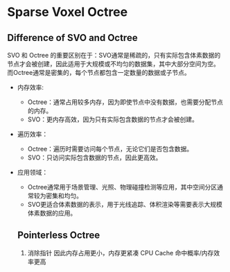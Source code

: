 
# Sparse Voxel Octree



## Difference of SVO and Octree

SVO 和 Octree 的重要区别在于：SVO通常是稀疏的，只有实际包含体素数据的节点才会被创建，因此适用于大规模或不均匀的数据集，其中大部分空间为空。
而Octree通常是密集的，每个节点都包含一定数量的数据或子节点。  

- 内存效率:
  - Octree：通常占用较多内存，因为即使节点中没有数据，也需要分配节点的内存。
  - SVO：更内存高效，因为只有实际包含数据的节点才会被创建。

- 遍历效率：
  - Octree：遍历时需要访问每个节点，无论它们是否包含数据。
  - SVO：只访问实际包含数据的节点，因此更高效。

- 应用领域：
  - Octree通常用于场景管理、光照、物理碰撞检测等应用，其中空间分区通常较为密集和均匀。
  - SVO更适合体素数据的表示，用于光线追踪、体积渲染等需要表示大规模体素数据的应用。


  ## Pointerless Octree

  1. 消除指针 因此内存占用更小，内存更紧凑 CPU Cache 命中概率/内存效率更高